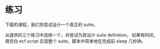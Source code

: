 # 练习

下面的课程，我们将尝试设计一个真正的 suite。

从提供的三个练习中选择一个，并尝试为其设计 suite definition。
如果有时间，用空白 ecf script 实现整个 suite，脚本中简单地在完成前 sleep 几秒钟。